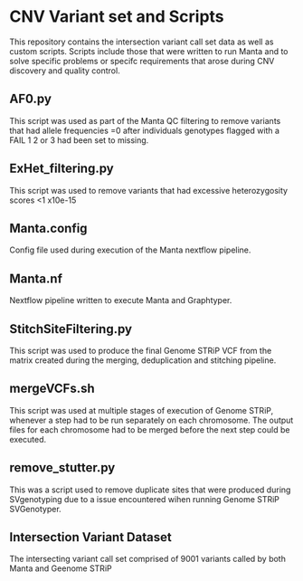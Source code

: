 # CNV Variant set and Scripts

This repository contains the intersection variant call set data as well as custom scripts. Scripts include those that were written to run Manta and to solve specific problems or specifc requirements that arose during CNV discovery and quality control.

## AF0.py

This script was used as part of the Manta QC filtering to remove variants that had allele frequencies =0 after individuals genotypes flagged with a FAIL 1 2 or 3 had been set to missing.  

## ExHet_filtering.py

This script was used to remove variants that had excessive heterozygosity scores <1 x10e-15 

## Manta.config

Config file used during execution of the Manta nextflow pipeline. 

## Manta.nf

Nextflow pipeline written to execute Manta and Graphtyper. 

## StitchSiteFiltering.py

This script was used to produce the final Genome STRiP VCF from the matrix created during the merging, deduplication and stitching pipeline.

## mergeVCFs.sh

This script was used at multiple stages of execution of Genome STRiP, whenever a step had to be run separately on each chromosome. The output files for each chromosome had to be merged before the next step could be executed. 

## remove_stutter.py

This was a script used to remove duplicate sites that were produced during SVgenotyping due to a issue encountered wihen running Genome STRiP SVGenotyper. 

## Intersection Variant Dataset

The intersecting variant call set comprised of 9001 variants called by both Manta and Geenome STRiP
